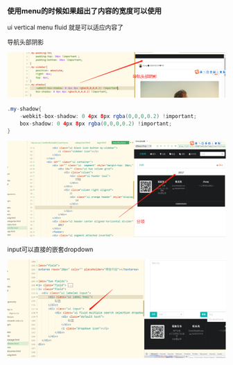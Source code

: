 ### 使用menu的时候如果超出了内容的宽度可以使用

ui vertical menu fluid   就是可以适应内容了

导航头部阴影

![](./6.png)



```java
.my-shadow{
	-webkit-box-shadow: 0 4px 8px rgba(0,0,0,0.2) !important;
	box-shadow: 0 4px 8px rgba(0,0,0,0.2) !important;
}

```

![](./7.png)

input可以直接的嵌套dropdown

![](./8.png)